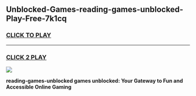 
## Unblocked-Games-reading-games-unblocked-Play-Free-7k1cq
<h3>
<a href="https://premium76.site?title=reading-games-unblocked&ref=18A1">CLICK TO PLAY</a></h3>
<hr>

<h3>
<a href="https://premium76.site?title=reading-games-unblocked&ref=18A1">CLICK 2 PLAY</a>
  
</h3>

<a href="https://premium76.site?title=reading-games-unblocked&ref=18A1"><img src="https://clearcache.store/games.png"></a>


**reading-games-unblocked games unblocked: Your Gateway to Fun and Accessible Online Gaming**
